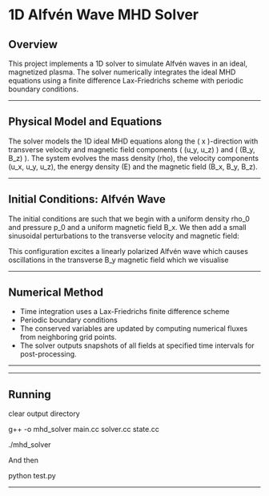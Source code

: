 # 1D Alfvén Wave MHD Solver

## Overview

This project implements a 1D solver to simulate Alfvén waves in an ideal, magnetized plasma. The solver numerically integrates the ideal MHD equations using a finite difference Lax-Friedrichs scheme with periodic boundary conditions.

---

## Physical Model and Equations

The solver models the 1D ideal MHD equations along the \( x \)-direction with transverse velocity and magnetic field components \( (u_y, u_z) \) and \( (B_y, B_z) \). The system evolves the mass density (rho), the velocity components (u_x, u_y, u_z), the energy density (E) and the magnetic field (B_x, B_y, B_z).

---

## Initial Conditions: Alfvén Wave

The initial conditions are such that we begin with a uniform density rho_0 and pressure p_0 and a uniform magnetic field B_x. We then add a small sinusoidal perturbations to the transverse velocity and magnetic field:

This configuration excites a linearly polarized Alfvén wave which causes oscillations in the transverse B_y magnetic field which we visualise

---

## Numerical Method

- Time integration uses a Lax-Friedrichs finite difference scheme
- Periodic boundary conditions
- The conserved variables are updated by computing numerical fluxes from neighboring grid points.
- The solver outputs snapshots of all fields at specified time intervals for post-processing.

---

---

## Running

clear output directory

g++ -o mhd_solver main.cc solver.cc state.cc

./mhd_solver

And then

python test.py

---
